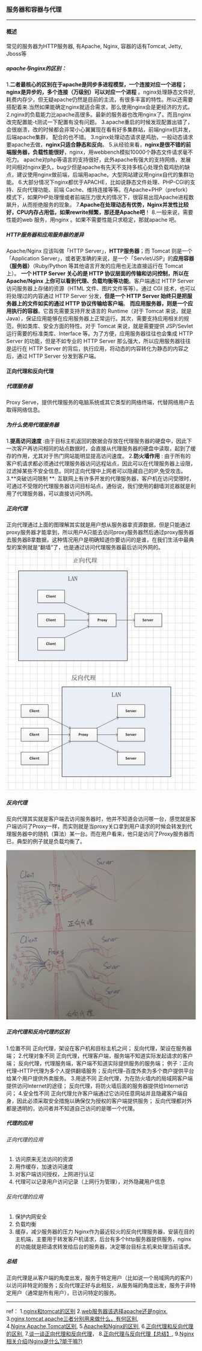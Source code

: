 ### 服务器和容器与代理
---

#### 概述
常见的服务器为HTTP服务器, 有Apache, Nginx, 容器的话有Tomcat, Jetty, Jboss等

##### apache与nginx的区别：
1.**二者最核心的区别在于apache是同步多进程模型，一个连接对应一个进程；nginx是异步的，多个连接（万级别）可以对应一个进程** 。nginx处理静态文件好,耗费内存少，但无疑apache仍然是目前的主流，有很多丰富的特性。所以还需要搭配着来.当然如果能确定nginx就适合需求，那么使用nginx会是更经济的方式。
2.nginx的负载能力比apache高很多。最新的服务器也改用nginx了。而且nginx改完配置能-t测试一下配置有没有问题。
3.apache重启的时候发现配置出错了，会很崩溃，改的时候都会非常小心翼翼现在看有好多集群站，前端nginx抗并发，后端apache集群， 配合的也不错。
3.nginx处理动态请求是鸡肋，一般动态请求要apache去做，**nginx只适合静态和反向**。
5.从经验来看，**nginx是很不错的前端服务器，负载性能很好**，nginx，用webbench模拟10000个静态文件请求毫不吃力。 apache对php等语言的支持很好，此外apache有强大的支持网络，发展时间相对nginx更久，bug少但是apache有先天不支持多核心处理负载鸡肋的缺点，建议使用nginx做前端，后端用apache。大型网站建议用nginx自代的集群功能。
6.大部分情况下nginx都优于APACHE，比如说静态文件处理、PHP-CGI的支持、反向代理功能、前端 Cache、维持连接等等。在Apache+PHP（prefork）模式下，如果PHP处理慢或者前端压力很大的情况下，很容易出现Apache进程数飙升，从而拒绝服务的现象。
7.**Apache在处理动态有优势，Nginx并发性比较好，CPU内存占用低，如果rewrite频繁，那还是Apache吧**！
8.一般来说，需要性能的web 服务，用nginx 。如果不需要性能只求稳定，那就apache 吧。



##### HTTP服务器和应用服务器的差异
Apache/Nginx 应该叫做「HTTP Server」，**HTTP服务器**；而 Tomcat 则是一个「Application Server」，或者更准确的来说，是一个「Servlet/JSP」的**应用容器（服务器）**（Ruby/Python 等其他语言开发的应用也无法直接运行在 Tomcat 上）。
**一个 HTTP Server 关心的是 HTTP 协议层面的传输和访问控制，所以在 Apache/Nginx 上你可以看到代理、负载均衡等功能**。客户端通过 HTTP Server 访问服务器上存储的资源（HTML 文件、图片文件等等）。通过 CGI 技术，也可以将处理过的内容通过 HTTP Server 分发，**但是一个 HTTP Server 始终只是把服务器上的文件如实的通过 HTTP 协议传输给客户端**。
**而应用服务器，则是一个应用执行的容器**。它首先需要支持开发语言的 Runtime（对于 Tomcat 来说，就是 Java），保证应用能够在应用服务器上正常运行。其次，需要支持应用相关的规范，例如类库、安全方面的特性。对于 Tomcat 来说，就是需要提供 JSP/Sevlet 运行需要的标准类库、Interface 等。为了方便，应用服务器往往也会集成 HTTP Server 的功能，但是不如专业的 HTTP Server 那么强大，所以应用服务器往往是运行在 HTTP Server 的背后，执行应用，将动态的内容转化为静态的内容之后，通过 HTTP Server 分发到客户端。



#### 正向代理和反向代理
##### 代理服务器
Proxy Serve，提供代理服务的电脑系统或其它类型的网络终端，代替网络用户去取得网络信息。



##### 为什么使用代理服务器
1.**提高访问速度** :由于目标主机返回的数据会存放在代理服务器的硬盘中，因此下一次客户再访问相同的站点数据时，会直接从代理服务器的硬盘中读取，起到了缓存的作用，尤其对于热门网站能明显提高访问速度。
2.**防火墙作用** : 由于所有的客户机请求都必须通过代理服务器访问远程站点，因此可以在代理服务器上设限，过滤掉某些不安全信息。同时正向代理中上网者可以隐藏自己的IP,免受攻击。
3.**突破访问限制 **: 互联网上有许多开发的代理服务器，客户机在访问受限时，可通过不受限的代理服务器访问目标站点，通俗说，我们使用的翻墙浏览器就是利用了代理服务器，可以直接访问外网。



##### 正向代理
正向代理通过上面的图理解其实就是用户想从服务器拿资源数据，但是只能通过proxy服务器才能拿到，所以用户A只能去访问proxy服务器然后通过proxy服务器去服务器B拿数据，这种情况用户是明确知道你要访问的是谁，在我们生活中最典型的案例就是“翻墙“了，也是通过访问代理服务器最后访问外网的。
![zhengxiandaili](../images/zhengxiandaili.jpg)
##### 反向代理
反向代理其实就是客户端去访问服务器时，他并不知道会访问哪一台，感觉就是客户端访问了Proxy一样，而实则就是当proxy关口拿到用户请求的时候会转发到代理服务器中的随机（算法）某一台。而在用户看来，他只是访问了Proxy服务器而已，典型的例子就是负载均衡了。


![zhengxiandaili2](../images/zhengxiandaili2.png)

##### 正向代理和反向代理的区别
1.位置不同 
正向代理，架设在客户机和目标主机之间； 
反向代理，架设在服务器端；
2.代理对象不同 
正向代理，代理客户端，服务端不知道实际发起请求的客户端； 
反向代理，代理服务端，客户端不知道实际提供服务的服务端； 
例子：正向代理–HTTP代理为多个人提供翻墙服务；反向代理–百度外卖为多个商户提供平台给某个用户提供外卖服务。
3.用途不同 
正向代理，为在防火墙内的局域网客户端提供访问Internet的途径； 
反向代理，将防火墙后面的服务器提供给Internet访问；
4.安全性不同 
正向代理允许客户端通过它访问任意网站并且隐藏客户端自身，因此必须采取安全措施以确保仅为授权的客户端提供服务； 
反向代理都对外都是透明的，访问者并不知道自己访问的是哪一个代理。

##### 代理的应用
###### 正向代理的应用
1. 访问原来无法访问的资源 
2. 用作缓存，加速访问速度 
3. 对客户端访问授权，上网进行认证 
4. 代理可以记录用户访问记录（上网行为管理），对外隐藏用户信息

###### 反向代理的应用
1. 保护内网安全 
2. 负载均衡 
3. 缓存，减少服务器的压力 
Nginx作为最近较火的反向代理服务器，安装在目的主机端，主要用于转发客户机请求，后台有多个http服务器提供服务，nginx的功能就是把请求转发给后台的服务器，决定哪台目标主机来处理当前请求。

##### 总结
正向代理是从客户端的角度出发，服务于特定用户（比如说一个局域网内的客户）以访问非特定的服务；反向代理正好与此相反，从服务端的角度出发，服务于非特定用户（通常是所有用户），已访问特定的服务。 

---

ref：
1.[nginx和tomcat的区别](http://www.cnblogs.com/flypie/p/5153702.html)   2.[web服务器该选择apache还是nginx](https://blog.csdn.net/sinat_34222970/article/details/54585684),   3.[nginx,tomcat,apache三者分别用来做什么，有何区别](https://www.cnblogs.com/mpp0905/p/9502856.html),   4.[Nginx,Apache,Tomcat区别](https://www.cnblogs.com/suixin84/p/6491579.html),   5.[Apache和Nginx的区别](https://www.cnblogs.com/changning0822/p/7844004.html),   6.[正向代理和反向代理的区别](http://baijiahao.baidu.com/s?id=1600687025749463237&wfr=spider&for=pc),   7.[谈一谈正向代理和反向代理](https://blog.csdn.net/zt15732625878/article/details/78941268)，   8.[正向代理与反向代理【总结】](https://www.cnblogs.com/Anker/p/6056540.html),   9.[Nginx 相关介绍(Nginx是什么?能干嘛?)](https://www.cnblogs.com/wcwnina/p/8728391.html)